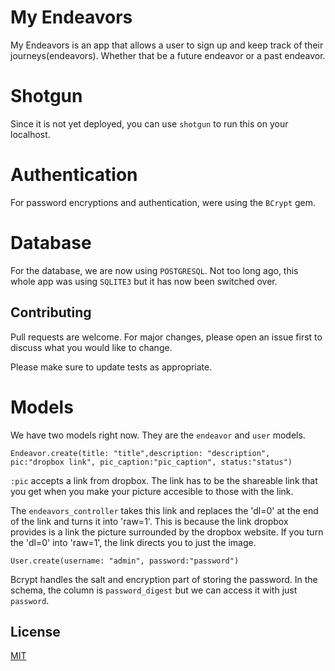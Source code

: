 # My Endeavors

My Endeavors is an app that allows a user to sign up and keep track of their journeys(endeavors). Whether that be a future endeavor or a past endeavor.


# Shotgun

Since it is not yet deployed, you can use `shotgun` to run this on your localhost. 

# Authentication

For password encryptions and authentication, were using the `BCrypt` gem.

# Database

For the database, we are now using `POSTGRESQL`. Not too long ago, this whole app was using `SQLITE3` but it has now been switched over.


## Contributing
Pull requests are welcome. For major changes, please open an issue first to discuss what you would like to change.

Please make sure to update tests as appropriate.

# Models
We have two models right now. They are the `endeavor` and `user` models. 
```
Endeavor.create(title: "title",description: "description", pic:"dropbox link", pic_caption:"pic_caption", status:"status")
```
`:pic` accepts a link from dropbox. The link has to be the shareable link that you get when you make your picture accesible to those with the link. 

The `endeavors_controller` takes this link and replaces the 'dl=0' at the end of the link and turns it into 'raw=1'. This is because the link dropbox provides is a link the picture surrounded by the dropbox website. If you turn the 'dl=0' into 'raw=1', the link directs you to just the image.

```User.create(username: "admin", password:"password")```

Bcrypt handles the salt and encryption part of storing the password. In the schema, the column is `password_digest` but we can access it with just `password`.

## License
[MIT](https://choosealicense.com/licenses/mit/)